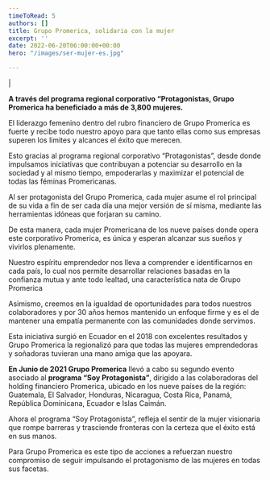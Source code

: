 ```yaml
---
timeToRead: 5
authors: []
title: Grupo Promerica, solidaria con la mujer
excerpt: ''
date: 2022-06-20T06:00:00+00:00
hero: "/images/ser-mujer-es.jpg"

---
```

|

**A través del programa regional corporativo “Protagonistas, Grupo Promerica ha beneficiado a más de 3,800 mujeres.**

El liderazgo femenino dentro del rubro financiero de Grupo Promerica es fuerte y recibe todo nuestro apoyo para que tanto ellas como sus empresas superen los limites y alcances el éxito que merecen.

Esto gracias al programa regional corporativo “Protagonistas”, desde donde impulsamos iniciativas que contribuyan a potenciar su desarrollo en la sociedad y al mismo tiempo, empoderarlas y maximizar el potencial de todas las féminas Promericanas.

Al ser protagonista del Grupo Promerica, cada mujer asume el rol principal de su vida a fin de ser cada día una mejor versión de sí misma, mediante las herramientas idóneas que forjaran su camino.

De esta manera, cada mujer Promericana de los nueve países donde opera este corporativo Promerica, es única y esperan alcanzar sus sueños y vivirlos plenamente.

Nuestro espíritu emprendedor nos lleva a comprender e identificarnos en cada país, lo cual nos permite desarrollar relaciones basadas en la confianza mutua y ante todo lealtad, una característica nata de Grupo Promerica

Asimismo, creemos en la igualdad de oportunidades para todos nuestros colaboradores y por 30 años hemos mantenido un enfoque firme y es el de mantener una empatía permanente con las comunidades donde servimos.

Esta iniciativa surgió en Ecuador en el 2018 con excelentes resultados y Grupo Promerica la regionalizó para que todas las mujeres emprendedoras y soñadoras tuvieran una mano amiga que las apoyara.

**En Junio de 2021 Grupo Promerica** llevó a cabo su segundo evento asociado al **programa “Soy Protagonista”**, dirigido a las colaboradoras del holding financiero Promerica, ubicado en los nueve países de la región: Guatemala, El Salvador, Honduras, Nicaragua, Costa Rica, Panamá, República Dominicana, Ecuador e Islas Caimán.

Ahora el programa “Soy Protagonista”, refleja el sentir de la mujer visionaria que rompe barreras y trasciende fronteras con la certeza que el éxito está en sus manos.

Para Grupo Promerica es este tipo de acciones a refuerzan nuestro compromiso de seguir impulsando el protagonismo de las mujeres en todas sus facetas.